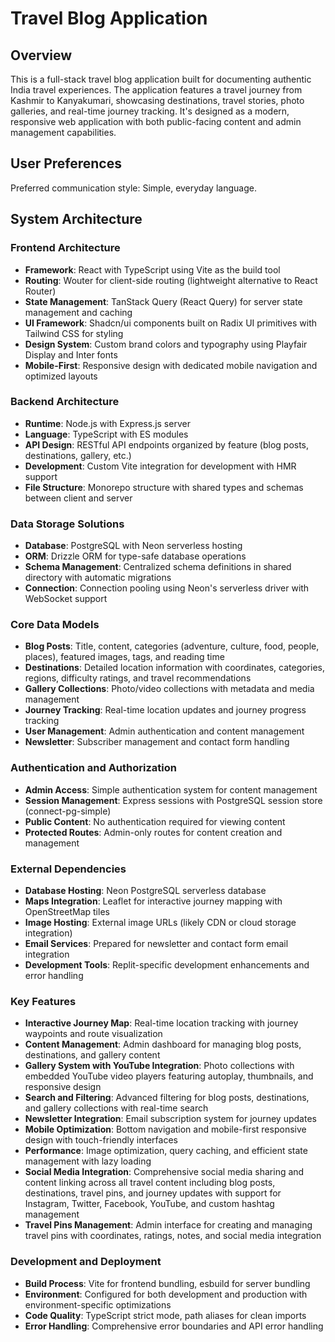 # Travel Blog Application

## Overview

This is a full-stack travel blog application built for documenting authentic India travel experiences. The application features a travel journey from Kashmir to Kanyakumari, showcasing destinations, travel stories, photo galleries, and real-time journey tracking. It's designed as a modern, responsive web application with both public-facing content and admin management capabilities.

## User Preferences

Preferred communication style: Simple, everyday language.

## System Architecture

### Frontend Architecture
- **Framework**: React with TypeScript using Vite as the build tool
- **Routing**: Wouter for client-side routing (lightweight alternative to React Router)
- **State Management**: TanStack Query (React Query) for server state management and caching
- **UI Framework**: Shadcn/ui components built on Radix UI primitives with Tailwind CSS for styling
- **Design System**: Custom brand colors and typography using Playfair Display and Inter fonts
- **Mobile-First**: Responsive design with dedicated mobile navigation and optimized layouts

### Backend Architecture
- **Runtime**: Node.js with Express.js server
- **Language**: TypeScript with ES modules
- **API Design**: RESTful API endpoints organized by feature (blog posts, destinations, gallery, etc.)
- **Development**: Custom Vite integration for development with HMR support
- **File Structure**: Monorepo structure with shared types and schemas between client and server

### Data Storage Solutions
- **Database**: PostgreSQL with Neon serverless hosting
- **ORM**: Drizzle ORM for type-safe database operations
- **Schema Management**: Centralized schema definitions in shared directory with automatic migrations
- **Connection**: Connection pooling using Neon's serverless driver with WebSocket support

### Core Data Models
- **Blog Posts**: Title, content, categories (adventure, culture, food, people, places), featured images, tags, and reading time
- **Destinations**: Detailed location information with coordinates, categories, regions, difficulty ratings, and travel recommendations
- **Gallery Collections**: Photo/video collections with metadata and media management
- **Journey Tracking**: Real-time location updates and journey progress tracking
- **User Management**: Admin authentication and content management
- **Newsletter**: Subscriber management and contact form handling

### Authentication and Authorization
- **Admin Access**: Simple authentication system for content management
- **Session Management**: Express sessions with PostgreSQL session store (connect-pg-simple)
- **Public Content**: No authentication required for viewing content
- **Protected Routes**: Admin-only routes for content creation and management

### External Dependencies
- **Database Hosting**: Neon PostgreSQL serverless database
- **Maps Integration**: Leaflet for interactive journey mapping with OpenStreetMap tiles
- **Image Hosting**: External image URLs (likely CDN or cloud storage integration)
- **Email Services**: Prepared for newsletter and contact form email integration
- **Development Tools**: Replit-specific development enhancements and error handling

### Key Features
- **Interactive Journey Map**: Real-time location tracking with journey waypoints and route visualization
- **Content Management**: Admin dashboard for managing blog posts, destinations, and gallery content
- **Gallery System with YouTube Integration**: Photo collections with embedded YouTube video players featuring autoplay, thumbnails, and responsive design
- **Search and Filtering**: Advanced filtering for blog posts, destinations, and gallery collections with real-time search
- **Newsletter Integration**: Email subscription system for journey updates
- **Mobile Optimization**: Bottom navigation and mobile-first responsive design with touch-friendly interfaces
- **Performance**: Image optimization, query caching, and efficient state management with lazy loading
- **Social Media Integration**: Comprehensive social media sharing and content linking across all travel content including blog posts, destinations, travel pins, and journey updates with support for Instagram, Twitter, Facebook, YouTube, and custom hashtag management
- **Travel Pins Management**: Admin interface for creating and managing travel pins with coordinates, ratings, notes, and social media integration

### Development and Deployment
- **Build Process**: Vite for frontend bundling, esbuild for server bundling
- **Environment**: Configured for both development and production with environment-specific optimizations
- **Code Quality**: TypeScript strict mode, path aliases for clean imports
- **Error Handling**: Comprehensive error boundaries and API error handling